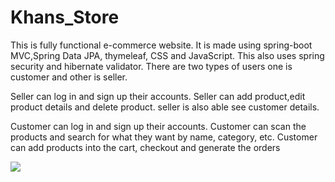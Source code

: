 # Khans_Store

This is fully functional e-commerce website.
It is made using spring-boot MVC,Spring Data JPA, thymeleaf, CSS and JavaScript.
This also uses spring security and hibernate validator.
There are two types of users one is customer and other is seller.

Seller can log in and sign up their accounts.
Seller can add product,edit product details and delete product.
seller is also able see customer details.

Customer can log in and sign up their accounts.
Customer can scan the products and search for what they want by name, category, etc.
Customer can add products into the cart, checkout and generate the orders

![](Screeshot/Screenshot%202022-07-19%20144039.png)
